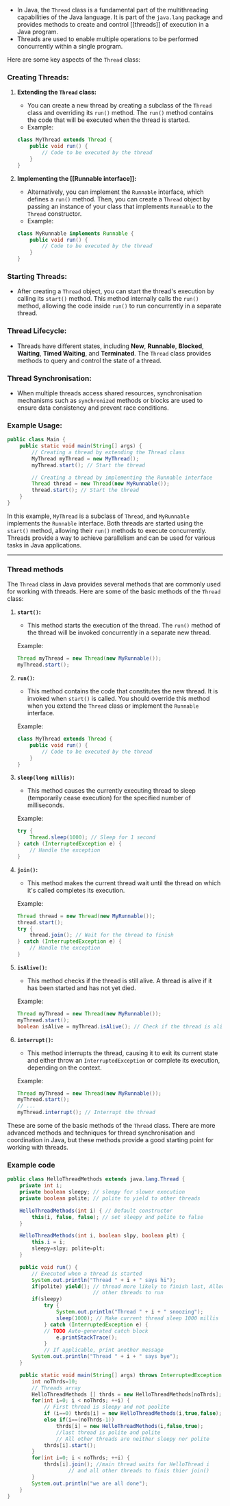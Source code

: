 - In Java, the `Thread` class is a fundamental part of the multithreading capabilities of the Java language. It is part of the `java.lang` package and provides methods to create and control [[threads]] of execution in a Java program. 
- Threads are used to enable multiple operations to be performed concurrently within a single program.

Here are some key aspects of the `Thread` class:

### Creating Threads:

1. **Extending the `Thread` class:**
   - You can create a new thread by creating a subclass of the `Thread` class and overriding its `run()` method. The `run()` method contains the code that will be executed when the thread is started.
   - Example:
   ```java
   class MyThread extends Thread {
       public void run() {
           // Code to be executed by the thread
       }
   }
   ```

2. **Implementing the [[Runnable interface]]:**
   - Alternatively, you can implement the `Runnable` interface, which defines a `run()` method. Then, you can create a `Thread` object by passing an instance of your class that implements `Runnable` to the `Thread` constructor.
   - Example:
   ```java
   class MyRunnable implements Runnable {
       public void run() {
           // Code to be executed by the thread
       }
   }
   ```

### Starting Threads:

- After creating a `Thread` object, you can start the thread's execution by calling its `start()` method. This method internally calls the `run()` method, allowing the code inside `run()` to run concurrently in a separate thread.

### Thread Lifecycle:

- Threads have different states, including **New**, **Runnable**, **Blocked**, **Waiting**, **Timed Waiting**, and **Terminated**. The `Thread` class provides methods to query and control the state of a thread.

### Thread Synchronisation:

- When multiple threads access shared resources, synchronisation mechanisms such as `synchronized` methods or blocks are used to ensure data consistency and prevent race conditions.

### Example Usage:

```java
public class Main {
    public static void main(String[] args) {
        // Creating a thread by extending the Thread class
        MyThread myThread = new MyThread();
        myThread.start(); // Start the thread

        // Creating a thread by implementing the Runnable interface
        Thread thread = new Thread(new MyRunnable());
        thread.start(); // Start the thread
    }
}
```

In this example, `MyThread` is a subclass of `Thread`, and `MyRunnable` implements the `Runnable` interface. Both threads are started using the `start()` method, allowing their `run()` methods to execute concurrently. Threads provide a way to achieve parallelism and can be used for various tasks in Java applications.

___
### Thread methods
The `Thread` class in Java provides several methods that are commonly used for working with threads. Here are some of the basic methods of the `Thread` class:

1. **`start()`:**
   - This method starts the execution of the thread. The `run()` method of the thread will be invoked concurrently in a separate new thread.

   Example:
   ```java
   Thread myThread = new Thread(new MyRunnable());
   myThread.start();
   ```

2. **`run()`:**
   - This method contains the code that constitutes the new thread. It is invoked when `start()` is called. You should override this method when you extend the `Thread` class or implement the `Runnable` interface.

   Example:
   ```java
   class MyThread extends Thread {
       public void run() {
           // Code to be executed by the thread
       }
   }
   ```

3. **`sleep(long millis)`:**
   - This method causes the currently executing thread to sleep (temporarily cease execution) for the specified number of milliseconds.

   Example:
   ```java
   try {
       Thread.sleep(1000); // Sleep for 1 second
   } catch (InterruptedException e) {
       // Handle the exception
   }
   ```

4. **`join()`:**
   - This method makes the current thread wait until the thread on which it's called completes its execution.

   Example:
   ```java
   Thread thread = new Thread(new MyRunnable());
   thread.start();
   try {
       thread.join(); // Wait for the thread to finish
   } catch (InterruptedException e) {
       // Handle the exception
   }
   ```

5. **`isAlive()`:**
   - This method checks if the thread is still alive. A thread is alive if it has been started and has not yet died.

   Example:
   ```java
   Thread myThread = new Thread(new MyRunnable());
   myThread.start();
   boolean isAlive = myThread.isAlive(); // Check if the thread is alive
   ```

6. **`interrupt()`:**
   - This method interrupts the thread, causing it to exit its current state and either throw an `InterruptedException` or complete its execution, depending on the context.

   Example:
   ```java
   Thread myThread = new Thread(new MyRunnable());
   myThread.start();
   // ...
   myThread.interrupt(); // Interrupt the thread
   ```

These are some of the basic methods of the `Thread` class. There are more advanced methods and techniques for thread synchronisation and coordination in Java, but these methods provide a good starting point for working with threads.

### Example code

```Java
public class HelloThreadMethods extends java.lang.Thread { 
	private int i; 
	private boolean sleepy; // sleepy for slower execution
	private boolean polite; // polite to yield to other threads

	HelloThreadMethods(int i) { // Default constructor
		this(i, false, false); // set sleepy and polite to false 
	}

	HelloThreadMethods(int i, boolean slpy, boolean plt) { 
		this.i = i;
		sleepy=slpy; polite=plt;  
	}

	public void run() {
		// Executed when a thread is started  
		System.out.println("Thread " + i + " says hi"); 
		if(polite) yield(); // thread more likely to finish last, Allow  
							// other threads to run 
		if(sleepy)
			try {  
				System.out.println("Thread " + i + " snoozing");
				sleep(1000); // Make current thread sleep 1000 millis
			} catch (InterruptedException e) {  
			// TODO Auto-generated catch block
				e.printStackTrace(); 
			}
			// If applicable, print another message
		System.out.println("Thread " + i + " says bye"); 
	}

	public static void main(String[] args) throws InterruptedException { 
		int noThrds=10;
		// Threads array  
		HelloThreadMethods [] thrds = new HelloThreadMethods[noThrds]; 
		for(int i=0; i < noThrds; ++i) {
			// First thread is sleepy and not poolite
			if (i==0) thrds[i] = new HelloThreadMethods(i,true,false); 
			else if(i==(noThrds-1)) 
				thrds[i] = new HelloThreadMethods(i,false,true); 
				//last thread is polite and polite
				// All other threads are neither sleepy nor polite
			thrds[i].start();
		}  
		for(int i=0; i < noThrds; ++i) {
			thrds[i].join(); //main thread waits for HelloThread i
					// and all other threads to finis thier join()
		}
		System.out.println("we are all done"); 
	}
}
```
